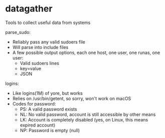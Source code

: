 # datagather
Tools to collect useful data from systems

parse_sudo: 
  - Reliably pass any valid sudoers file
  - Will parse into include files
  - A few possible output options, each one host, one user, one runas, one user:
    - Valid sudoers lines
    - key=value
    - JSON
    
logins:
  - Like logins(1M) of yore, but works
  - Relies on /usr/bin/getent, so sorry, won't work on macOS
  - Codes for password:
    - PS: A valid password exists
    - NL: No valid password, account is still accessible by other means
    - LK: Account is completely disabled (yes, on Linux, this means expired account)
    - NP: Password is empty (null)

